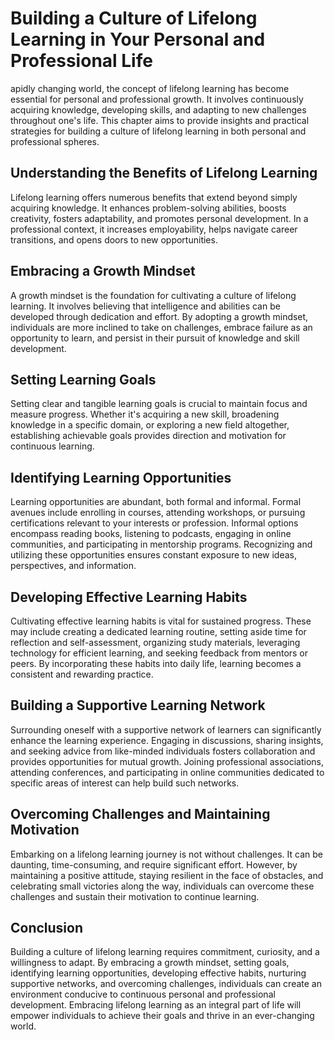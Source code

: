 Building a Culture of Lifelong Learning in Your Personal and Professional Life
=======================================================================================

apidly changing world, the concept of lifelong learning has become essential for personal and professional growth. It involves continuously acquiring knowledge, developing skills, and adapting to new challenges throughout one's life. This chapter aims to provide insights and practical strategies for building a culture of lifelong learning in both personal and professional spheres.

Understanding the Benefits of Lifelong Learning
-----------------------------------------------

Lifelong learning offers numerous benefits that extend beyond simply acquiring knowledge. It enhances problem-solving abilities, boosts creativity, fosters adaptability, and promotes personal development. In a professional context, it increases employability, helps navigate career transitions, and opens doors to new opportunities.

Embracing a Growth Mindset
--------------------------

A growth mindset is the foundation for cultivating a culture of lifelong learning. It involves believing that intelligence and abilities can be developed through dedication and effort. By adopting a growth mindset, individuals are more inclined to take on challenges, embrace failure as an opportunity to learn, and persist in their pursuit of knowledge and skill development.

Setting Learning Goals
----------------------

Setting clear and tangible learning goals is crucial to maintain focus and measure progress. Whether it's acquiring a new skill, broadening knowledge in a specific domain, or exploring a new field altogether, establishing achievable goals provides direction and motivation for continuous learning.

Identifying Learning Opportunities
----------------------------------

Learning opportunities are abundant, both formal and informal. Formal avenues include enrolling in courses, attending workshops, or pursuing certifications relevant to your interests or profession. Informal options encompass reading books, listening to podcasts, engaging in online communities, and participating in mentorship programs. Recognizing and utilizing these opportunities ensures constant exposure to new ideas, perspectives, and information.

Developing Effective Learning Habits
------------------------------------

Cultivating effective learning habits is vital for sustained progress. These may include creating a dedicated learning routine, setting aside time for reflection and self-assessment, organizing study materials, leveraging technology for efficient learning, and seeking feedback from mentors or peers. By incorporating these habits into daily life, learning becomes a consistent and rewarding practice.

Building a Supportive Learning Network
--------------------------------------

Surrounding oneself with a supportive network of learners can significantly enhance the learning experience. Engaging in discussions, sharing insights, and seeking advice from like-minded individuals fosters collaboration and provides opportunities for mutual growth. Joining professional associations, attending conferences, and participating in online communities dedicated to specific areas of interest can help build such networks.

Overcoming Challenges and Maintaining Motivation
------------------------------------------------

Embarking on a lifelong learning journey is not without challenges. It can be daunting, time-consuming, and require significant effort. However, by maintaining a positive attitude, staying resilient in the face of obstacles, and celebrating small victories along the way, individuals can overcome these challenges and sustain their motivation to continue learning.

Conclusion
----------

Building a culture of lifelong learning requires commitment, curiosity, and a willingness to adapt. By embracing a growth mindset, setting goals, identifying learning opportunities, developing effective habits, nurturing supportive networks, and overcoming challenges, individuals can create an environment conducive to continuous personal and professional development. Embracing lifelong learning as an integral part of life will empower individuals to achieve their goals and thrive in an ever-changing world.
